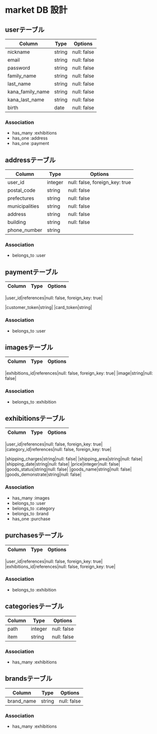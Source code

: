 # market DB 設計

## userテーブル
|Column|Type|Options|
|------|----|-------|
|nickname|string|null: false|
|email|string|null: false|
|password|string|null: false|
|family_name|string|null: false|
|last_name|string|null: false|
|kana_family_name|string|null: false|
|kana_last_name|string|null: false|
|birth|date|null: false|
### Association
- has_many :exhibitions
- has_one :address
- has_one :payment
<!-- クラスネームオプションについて調べる、セラーとバイヤーでユーザーを管理する,belongtoで管理 -->


## addressテーブル
|Column|Type|Options|
|------|----|-------|
|user_id|integer|null: false, foreign_key: true|
|postal_code|string|null: false|
|prefectures|string|null: false|
|municipalities|string|null: false|
|address|string|null: false|
|building|string|null: false|
|phone_number|string|
### Association
- belongs_to :user


## paymentテーブル
|Column|Type|Options|
|------|----|-------|
<!-- リファレンス型に修正 -->
|user_id|references|null: false, foreign_key: true|

<!-- _idは、外部キーを利用すると決めているチームも多いため、_tokenと管理する方がすっきりしている -->
|customer_token|string|
|card_token|string|
### Association
- belongs_to :user
<!-- https://pay.jp/を使用、暗号化してトークンをデータベースに保存する -->


## imagesテーブル
|Column|Type|Options|
|------|----|-------|
<!-- リファレンス型に修正,外部キーを使用するため -->
|exhibitions_id|references|null: false, foreign_key: true|
|image|string|null: false|
### Association
- belongs_to :exhibition


## exhibitionsテーブル
|Column|Type|Options|
|------|----|-------|
<!-- リファレンス型に修正,外部キーを使用するため -->
|user_id|references|null: false, foreign_key: true|
|category_id|references|null: false, foreign_key: true|

|shipping_charges|string|null: false|
|shipping_area|string|null: false|
|shipping_date|string|null: false|
|price|integer|null: false|
|goods_status|string|null: false|
|goods_name|string|null: false|
|goods_demonstrate|string|null: false|
### Association
- has_many :images
- belongs_to :user
- belongs_to :category
- belongs_to :brand
- has_one :purchase

## purchasesテーブル
|Column|Type|Options|
|------|----|-------|
<!-- リファレンス型に修正,外部キーを使用するため -->
|user_id|references|null: false, foreign_key: true|
|exhibitions_id|references|null: false, foreign_key: true|
### Association
- belongs_to :exhibition

## categoriesテーブル
|Column|Type|Options|
|------|----|-------|
|path|integer|null: false|
|item|string|null: false|
### Association
- has_many :exhibitions

## brandsテーブル
|Column|Type|Options|
|------|----|-------|
|brand_name|string|null: false|
### Association
- has_many :exhibitions


